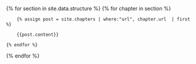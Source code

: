 ---
---
<head>
    <link href="/css/print.css" rel="stylesheet" type="text/css" />
    
</head>

<body>

{% for section in site.data.structure %}
    {% for chapter in section %}
        
        {% assign post = site.chapters | where:"url", chapter.url  | first %}

        {{post.content}}

    {% endfor %}
{% endfor %}

<script src="https://unpkg.com/pagedjs/dist/paged.polyfill.js"></script>



</body>